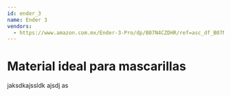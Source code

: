 ```yaml
---
id: ender_3
name: Ender 3
vendors:
  - https://www.amazon.com.mx/Ender-3-Pro/dp/B07N4CZDHR/ref=asc_df_B07N4CZDHR/?tag=gledskshopmx-20&linkCode=df0&hvadid=367940456568&hvpos=&hvnetw=g&hvrand=16128081844631103203&hvpone=&hvptwo=&hvqmt=&hvdev=c&hvdvcmdl=&hvlocint=&hvlocphy=1010004&hvtargid=pla-806030478689&psc=1
---
```


# Material ideal para mascarillas

jaksdkajssldk ajsdj as
